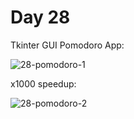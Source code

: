 # Day 28
Tkinter GUI Pomodoro App:

![28-pomodoro-1](https://github.com/paweldro/100-days-of-code-python-bootcamp/assets/29238627/ec299d14-a23e-4496-bffb-708b327867db)

x1000 speedup:

![28-pomodoro-2](https://github.com/paweldro/100-days-of-code-python-bootcamp/assets/29238627/39dec710-3bd6-4626-bc22-0a45b69d9931)



